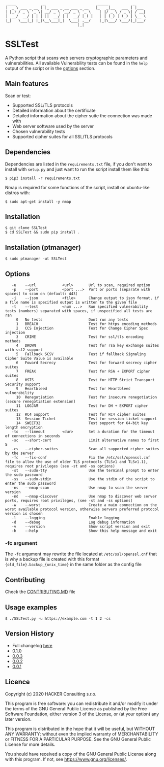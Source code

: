 ```
 ____            _                        _____           _     
|  _ \ ___ _ __ | |_ ___ _ __ ___ _ __   |_   _|__   ___ | |___ 
| |_) / _ \ '_ \| __/ _ \ '__/ _ \ '_ \    | |/ _ \ / _ \| / __|
|  __/  __/ | | | ||  __/ | |  __/ |_) |   | | (_) | (_) | \__ \
|_|   \___|_| |_|\__\___|_|  \___| .__/    |_|\___/ \___/|_|___/
                                 |_|
```

# SSLTest

A Python script that scans web servers cryptographic parameters and vulnerabilities. All available Vulnerability tests
can be found in the `help` output of the script or in the [options](#Options) section.

## Main features

Scan or test:

- Supported SSL/TLS protocols
- Detailed information about the certificate
- Detailed information about the cipher suite the connection was made with
- Web server software used by the server
- Chosen vulnerability tests
- Supported cipher suites for all SSL/TLS protocols

## Dependencies

Dependencies are listed in the `requirements.txt` file, if you don't want to install with `setup.py`
and just want to run the script install them like this:

```
$ pip3 install -r requirements.txt
```

Nmap is required for some functions of the script, install on ubuntu-like distros with:

```
$ sudo apt-get install -y nmap
```

## Installation

```
$ git clone SSLTest
$ cd SSLTest && sudo pip install .
```

## Installation (ptmanager)

```
$ sudo ptmanager -ut SSLTest
```

## Options

```
   -u    --url            <url>       Url to scan, required option
   -p    --port           <port ...>  Port or ports (separate with spaces) to scan on (default: 443)
   -j    --json           <file>      Change output to json format, if a file name is specified output is written to the given file
   -t    --test           <num ...>   Run specified vulnerability tests (numbers) separated with spaces, if unspecified all tests are ran
     0   No tests                     Dont run any tests
     1   BREACH                       Test for https encoding methods
     2   CCS Injection                Test for Change Cipher Spec injection
     3   CRIME                        Test for ssl/tls encoding methods
     4   DROWN                        Test for rsa key exchange suites with ssl2 support
     5   Fallback SCSV                Test if fallback Signaling Cipher Suite Value is available
     6   Foward Secrecy               Test for forward secrecy cipher suites
     7   FREAK                        Test for RSA + EXPORT cipher suites
     8   HSTS                         Test for HTTP Strict Transport Security support
     9   Heartbleed                   Test for Heartbleed vulnerability
     10  Renegotiation                Test for insecure renegotiation (secure renegotiation extension)
     11  LOGJAM                       Test for DH + EXPORT cipher suites
     12  RC4 Support                  Test for RC4 cipher suites
     13  Session Ticket               Test for session ticket support
     14  SWEET32                      Test support for 64-bit key length encryption
   -to   --timeout        <dur>       Set a duration for the timeout of connections in seconds
   -sc   --short-cert                 Limit alternative names to first 5
   -cs   --cipher-suites              Scan all supported cipher suites by the server
   -fc   --fix-conf                   Fix the /etc/ssl/openssl.cnf file to allow the use of older TLS protocols (TLSv1 and TLSv1.1), requires root privileges (see -st and -ss options)
   -st   --sudo-tty                   Use the terminal prompt to enter the sudo password
   -ss   --sudo-stdin                 Use the stdin of the script to enter the sudo password
   -ns   --nmap-scan                  Use nmap to scan the server version
   -nd   --nmap-discover              Use nmap to discover web server ports, requires root privileges, (see -st and -ss options)
   -w    --worst                      Create a main connection on the worst available protocol version, otherwise servers preferred protocol version is chosen
   -l    --logging                    Enable logging
   -d    --debug                      Log debug information
   -v    --version                    Show script version and exit
   -h    --help                       Show this help message and exit
```

### -fc argument

The `-fc` argument may rewrite the file located at `/etc/ssl/openssl.cnf` that is why a backup file is created with this
format `{old_file}.backup_{unix_time}` in the same folder as the config file

## Contributing
Check the [CONTRIBUTING.MD](CONTRIBUTING.md) file

## Usage examples

```
$ ./SSLTest.py -u https://example.com -t 1 2 -cs
```

## Version History

* Full changelog [here](/CHANGELOG.md)
* [0.1.0](https://github.com/SamoKopecky/SSLTest/releases/tag/v0.1.0)
* [0.0.3](https://github.com/SamoKopecky/SSLTest/releases/tag/v0.0.3)
* [0.0.2](https://github.com/SamoKopecky/SSLTest/releases/tag/v0.0.2)
* [0.0.1](https://github.com/SamoKopecky/SSLTest/releases/tag/v0.0.1)

## Licence

Copyright (c) 2020 HACKER Consulting s.r.o.

This program is free software: you can redistribute it and/or modify it under the terms of the GNU General Public
License as published by the Free Software Foundation, either version 3 of the License, or
(at your option) any later version.

This program is distributed in the hope that it will be useful, but WITHOUT ANY WARRANTY; without even the implied
warranty of MERCHANTABILITY or FITNESS FOR A PARTICULAR PURPOSE. See the GNU General Public License for more details.

You should have received a copy of the GNU General Public License along with this program. If not,
see <https://www.gnu.org/licenses/>.
